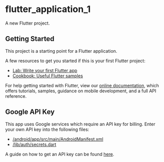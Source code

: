 # flutter_application_1

A new Flutter project.

## Getting Started

This project is a starting point for a Flutter application.

A few resources to get you started if this is your first Flutter project:

- [Lab: Write your first Flutter app](https://flutter.dev/docs/get-started/codelab)
- [Cookbook: Useful Flutter samples](https://flutter.dev/docs/cookbook)

For help getting started with Flutter, view our
[online documentation](https://flutter.dev/docs), which offers tutorials,
samples, guidance on mobile development, and a full API reference.

## Google API Key
This app uses Google services which require an API key for billing. Enter your own API key into the following files:
- [/android/app/src/main/AndroidManifest.xml](/android/app/src/main/AndroidManifest.xml)
- [/lib/auth/secrets.dart](/lib/auth/secrets.dart)

A guide on how to get an API key can be found [here](https://developers.google.com/maps/documentation/javascript/get-api-key).
